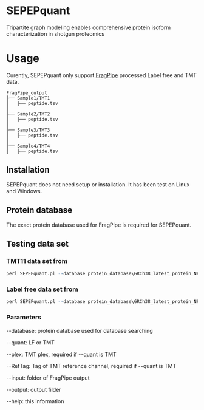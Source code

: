 # SEPEPquant
 Tripartite graph modeling enables comprehensive protein isoform characterization in shotgun proteomics

# Usage 
Curently, SEPEPquant only support [FragPipe](https://fragpipe.nesvilab.org/) processed Label free and TMT data.  

```shell
FragPipe_output
├── Sample1/TMT1
│   ├── peptide.tsv
│
├── Sample2/TMT2
│   ├── peptide.tsv
│
├── Sample3/TMT3
│   ├── peptide.tsv
│
├── Sample4/TMT4
│   ├── peptide.tsv

```

## Installation

SEPEPquant does not need setup or installation. It has been test on Linux and Windows.

## Protein database
The exact protein database used for FragPipe is required for SEPEPquant.


## Testing data set

### TMT11   data set from 
```r
perl SEPEPquant.pl --database protein_database\GRCh38_latest_protein_NP_YP_XP.changeHeaderFormatUniprot.maxquant_contaminants_with_decoys.fa --fdr 0.01 --quant TMT --plex 11 --RefTag Mix --input testing_data\TMT --output testing_data_output_TMT
```
### Label free data set from 
```r
perl SEPEPquant.pl --database protein_database\GRCh38_latest_protein_NP_YP_XP.changeHeaderFormatUniprot.maxquant_contaminants_with_decoys.fa --fdr 0.01 --quant LF --input testing_data\Label_free --output testing_data_output_LF
```

### Parameters

--database: protein database used for database searching

--quant: LF or TMT

--plex: TMT plex, required if --quant is TMT

--RefTag: Tag of TMT reference channel, required if --quant is TMT

--input: folder of FragPipe output

--output: output filder

--help: this information




